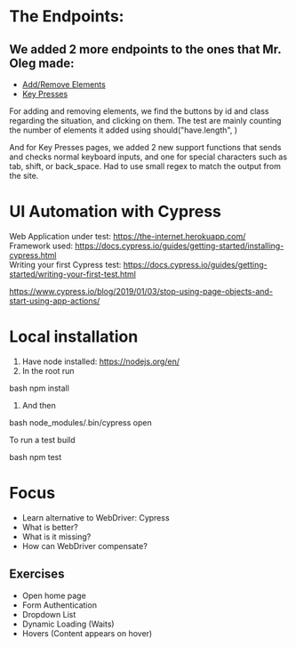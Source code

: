 # The Endpoints:

## We added 2 more endpoints to the ones that Mr. Oleg made:

* [Add/Remove Elements](https://the-internet.herokuapp.com/add_remove_elements/)
* [Key Presses](https://the-internet.herokuapp.com/key_presses)

For adding and removing elements, we find the buttons by id and class regarding the situation, and clicking on them. The
test are mainly counting the number of elements it added using  should("have.length",<Number Of Elemets> )

And for Key Presses pages, we added 2 new support functions that sends and checks normal keyboard inputs, and one for special characters such as tab, shift, or back_space.
Had to use small regex to match the output from the site.

# UI Automation with Cypress

Web Application under test: https://the-internet.herokuapp.com/  
Framework used: https://docs.cypress.io/guides/getting-started/installing-cypress.html  
Writing your first Cypress test: https://docs.cypress.io/guides/getting-started/writing-your-first-test.html

https://www.cypress.io/blog/2019/01/03/stop-using-page-objects-and-start-using-app-actions/

# Local installation

1. Have node installed: https://nodejs.org/en/
1. In the root run

bash
npm install

1. And then

bash
node_modules/.bin/cypress open

To run a test build

bash
npm test

# Focus

- Learn alternative to WebDriver: Cypress
- What is better?
- What is it missing?
- How can WebDriver compensate?

## Exercises

- Open home page
- Form Authentication
- Dropdown List
- Dynamic Loading (Waits)
- Hovers (Content appears on hover)
